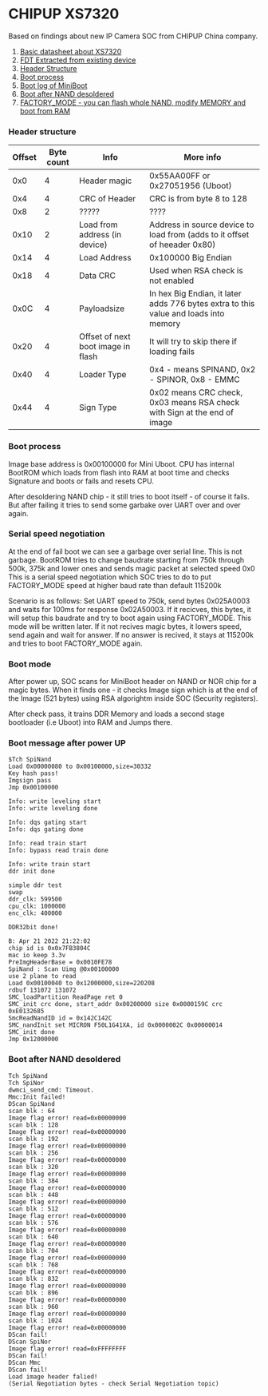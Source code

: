 
# CHIPUP XS7320

Based on findings about new IP Camera SOC from CHIPUP China company. 

1. [Basic datasheet about XS7320](xs7320.md)
2. [FDT Extracted from existing device](dtb-xs7320/xs7320.dts)
3. [Header Structure](#header-structure)
4. [Boot process](#boot-process)
5. [Boot log of MiniBoot](#boot-message-after-power-up)
6. [Boot after NAND desoldered](#boot-after-nand-desoldered)
7. [FACTORY_MODE - you can flash whole NAND, modify MEMORY and boot from RAM](#tbd)

### Header structure ###

| Offset | Byte count  | Info | More info |
| ------------- | ------------- | ------------- | ------------- |
| 0x0  | 4 | Header magic | 0x55AA00FF  or 0x27051956 (Uboot)
| 0x4  | 4 | CRC of Header  | CRC is from byte 8 to 128 |
| 0x8  | 2 | ????? | ???? |
| 0x10  | 2 | Load from address (in device) | Address in source device to load from (adds to it offset of heeader 0x80) |
| 0x14  | 4 | Load Address | 0x100000 Big Endian |
| 0x18  | 4 | Data CRC | Used when RSA check is not enabled | 
| 0x0C  | 4 | Payloadsize  | In hex Big Endian, it later adds 776 bytes extra to this value and loads into memory |
| 0x20  | 4 | Offset of next boot image in flash | It will try to skip there if loading fails |
| 0x40  | 4 | Loader Type | 0x4 - means SPINAND, 0x2 - SPINOR, 0x8 - EMMC |
| 0x44  | 4 | Sign Type | 0x02 means CRC check, 0x03 means RSA check with Sign at the end of image |

### Boot process ###

Image base address is 0x00100000 for Mini Uboot. CPU has internal BootROM which loads from flash into RAM at boot time and checks Signature and boots or fails and resets CPU.

After desoldering NAND chip - it still tries to boot itself - of course it fails. But after failing it tries to send some garbake over UART over and over again.

### Serial speed negotiation

At the end of fail boot we can see a garbage over serial line. This is not garbage. BootROM tries to change baudrate starting from 750k through 500k, 375k and lower ones and sends magic packet at selected speed 0x0
This is a serial speed negotiation which SOC tries to do to put FACTORY_MODE speed at higher baud rate than default 115200k

Scenario is as follows:
Set UART speed to 750k, send bytes 0x025A0003 and waits for 100ms for response 0x02A50003. If it recicves, this bytes, it will setup this baudrate and try to boot again using FACTORY_MODE. This mode will be written later. If it not recives magic bytes, it lowers speed, send again and wait for answer. If no answer is recived, it stays at 115200k and tries to boot FACTORY_MODE again.

### Boot mode

After power up, SOC scans for MiniBoot header on NAND or NOR chip for a magic bytes. When it finds one - it checks Image sign which is at the end of the Image (521 bytes) using RSA algorightm inside SOC (Security registers). 

After check pass, it trains DDR Memory and loads a second stage bootloader (i.e Uboot) into RAM and Jumps there.

### Boot message after power UP ###

```
$Tch SpiNand
Load 0x00000080 to 0x00100000,size=30332
Key hash pass!
Imgsign pass
Jmp 0x00100000

Info: write leveling start
Info: write leveling done

Info: dqs gating start
Info: dqs gating done

Info: read train start
Info: bypass read train done

Info: write train start
ddr init done

simple ddr test
swap
ddr_clk: 599500
cpu_clk: 1000000
enc_clk: 400000

DDR32bit done!

B: Apr 21 2022 21:22:02
chip id is 0x0x7FB3804C
mac io keep 3.3v 
PreImgHeaderBase = 0x0010FE78
SpiNand : Scan Uimg @0x00100000
use 2 plane to read
Load 0x00100040 to 0x12000000,size=220208
rdbuf 131072 131072
SMC_loadPartition ReadPage ret 0
SMC_init crc done, start_addr 0x00200000 size 0x0000159C crc 0xE0132685
SmcReadNandID id = 0x142C142C
SMC_nandInit set MICRON F50L1G41XA, id 0x0000002C 0x00000014
SMC_init done
Jmp 0x12000000
```

### Boot after NAND desoldered ###
```
Tch SpiNand
Tch SpiNor
dwmci_send_cmd: Timeout.
Mmc:Init failed!
DScan SpiNand
scan blk : 64
Image flag error! read=0x00000000
scan blk : 128
Image flag error! read=0x00000000
scan blk : 192
Image flag error! read=0x00000000
scan blk : 256
Image flag error! read=0x00000000
scan blk : 320
Image flag error! read=0x00000000
scan blk : 384
Image flag error! read=0x00000000
scan blk : 448
Image flag error! read=0x00000000
scan blk : 512
Image flag error! read=0x00000000
scan blk : 576
Image flag error! read=0x00000000
scan blk : 640
Image flag error! read=0x00000000
scan blk : 704
Image flag error! read=0x00000000
scan blk : 768
Image flag error! read=0x00000000
scan blk : 832
Image flag error! read=0x00000000
scan blk : 896
Image flag error! read=0x00000000
scan blk : 960
Image flag error! read=0x00000000
scan blk : 1024
Image flag error! read=0x00000000
DScan fail!
DScan SpiNor
Image flag error! read=0xFFFFFFFF
DScan fail!
DScan Mmc
DScan fail!
Load image header falied!
(Serial Negotiation bytes - check Serial Negotiation topic)
```

